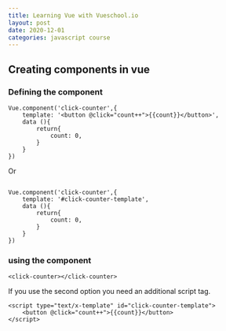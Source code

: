 ```yaml
---
title: Learning Vue with Vueschool.io
layout: post
date: 2020-12-01
categories: javascript course
---
```




## Creating components in vue  
  
  
### Defining the component

```
Vue.component('click-counter',{
    template: '<button @click="count++">{{count}}</button>',
    data (){
        return{
            count: 0,
        }
    }
})
```
  
  
Or

```

Vue.component('click-counter',{
    template: '#click-counter-template',
    data (){
        return{
            count: 0,
        }
    }
})

```

### using the component
  

`<click-counter></click-counter>`  
  
If you use the second option you need an additional script tag.  
  
```
<script type="text/x-template" id="click-counter-template">
    <button @click="count++">{{count}}</button>
</script>

```